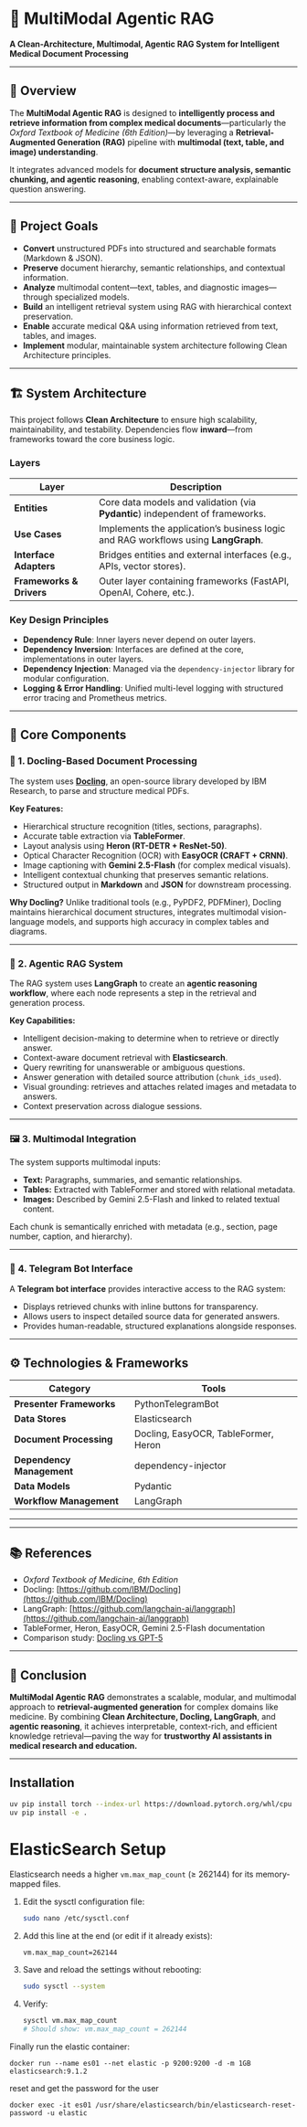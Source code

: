 # 🧠 MultiModal Agentic RAG

**A Clean-Architecture, Multimodal, Agentic RAG System for Intelligent Medical Document Processing**

---

## 📘 Overview

The **MultiModal Agentic RAG** is designed to **intelligently process and retrieve information from complex medical documents**—particularly the *Oxford Textbook of Medicine (6th Edition)*—by leveraging a **Retrieval-Augmented Generation (RAG)** pipeline with **multimodal (text, table, and image) understanding**.

It integrates advanced models for **document structure analysis, semantic chunking, and agentic reasoning**, enabling context-aware, explainable question answering.

---

## 🎯 Project Goals

* **Convert** unstructured PDFs into structured and searchable formats (Markdown & JSON).
* **Preserve** document hierarchy, semantic relationships, and contextual information.
* **Analyze** multimodal content—text, tables, and diagnostic images—through specialized models.
* **Build** an intelligent retrieval system using RAG with hierarchical context preservation.
* **Enable** accurate medical Q&A using information retrieved from text, tables, and images.
* **Implement** modular, maintainable system architecture following Clean Architecture principles.

---

## 🏗️ System Architecture

This project follows **Clean Architecture** to ensure high scalability, maintainability, and testability.
Dependencies flow **inward**—from frameworks toward the core business logic.

### Layers

| Layer                    | Description                                                                        |
| ------------------------ | ---------------------------------------------------------------------------------- |
| **Entities**             | Core data models and validation (via **Pydantic**) independent of frameworks.      |
| **Use Cases**            | Implements the application’s business logic and RAG workflows using **LangGraph**. |
| **Interface Adapters**   | Bridges entities and external interfaces (e.g., APIs, vector stores).              |
| **Frameworks & Drivers** | Outer layer containing frameworks (FastAPI, OpenAI, Cohere, etc.).                 |

### Key Design Principles

* **Dependency Rule**: Inner layers never depend on outer layers.
* **Dependency Inversion**: Interfaces are defined at the core, implementations in outer layers.
* **Dependency Injection**: Managed via the `dependency-injector` library for modular configuration.
* **Logging & Error Handling**: Unified multi-level logging with structured error tracing and Prometheus metrics.

---

## 🧩 Core Components

### 🧱 1. Docling-Based Document Processing

The system uses **[Docling](https://github.com/IBM/Docling)**, an open-source library developed by IBM Research, to parse and structure medical PDFs.

**Key Features:**

* Hierarchical structure recognition (titles, sections, paragraphs).
* Accurate table extraction via **TableFormer**.
* Layout analysis using **Heron (RT-DETR + ResNet-50)**.
* Optical Character Recognition (OCR) with **EasyOCR (CRAFT + CRNN)**.
* Image captioning with **Gemini 2.5-Flash** (for complex medical visuals).
* Intelligent contextual chunking that preserves semantic relations.
* Structured output in **Markdown** and **JSON** for downstream processing.

**Why Docling?**
Unlike traditional tools (e.g., PyPDF2, PDFMiner), Docling maintains hierarchical document structures, integrates multimodal vision-language models, and supports high accuracy in complex tables and diagrams.

---

### 🧠 2. Agentic RAG System

The RAG system uses **LangGraph** to create an **agentic reasoning workflow**, where each node represents a step in the retrieval and generation process.

**Key Capabilities:**

* Intelligent decision-making to determine when to retrieve or directly answer.
* Context-aware document retrieval with **Elasticsearch**.
* Query rewriting for unanswerable or ambiguous questions.
* Answer generation with detailed source attribution (`chunk_ids_used`).
* Visual grounding: retrieves and attaches related images and metadata to answers.
* Context preservation across dialogue sessions.

---

### 🖼️ 3. Multimodal Integration

The system supports multimodal inputs:

* **Text:** Paragraphs, summaries, and semantic relationships.
* **Tables:** Extracted with TableFormer and stored with relational metadata.
* **Images:** Described by Gemini 2.5-Flash and linked to related textual content.

Each chunk is semantically enriched with metadata (e.g., section, page number, caption, and hierarchy).

---

### 🤖 4. Telegram Bot Interface

A **Telegram bot interface** provides interactive access to the RAG system:

* Displays retrieved chunks with inline buttons for transparency.
* Allows users to inspect detailed source data for generated answers.
* Provides human-readable, structured explanations alongside responses.

---

## ⚙️ Technologies & Frameworks

| Category                  | Tools                                   |
| ------------------------- | --------------------------------------- |
| **Presenter Frameworks**  | PythonTelegramBot                       |
| **Data Stores**           | Elasticsearch                           |
| **Document Processing**   | Docling, EasyOCR, TableFormer, Heron    |
| **Dependency Management** | dependency-injector                     |
| **Data Models**           | Pydantic                                |
| **Workflow Management**   | LangGraph                               |

---


---

## 📚 References

* *Oxford Textbook of Medicine, 6th Edition*
* Docling: [https://github.com/IBM/Docling](https://github.com/IBM/Docling)
* LangGraph: [https://github.com/langchain-ai/langgraph](https://github.com/langchain-ai/langgraph)
* TableFormer, Heron, EasyOCR, Gemini 2.5-Flash documentation
* Comparison study: [Docling vs GPT-5](https://github.com/Alijanloo/MultiModalRag/tree/master/docs/compare%20docling%20with%20GPT-5)

---

## 🏁 Conclusion

**MultiModal Agentic RAG** demonstrates a scalable, modular, and multimodal approach to **retrieval-augmented generation** for complex domains like medicine.
By combining **Clean Architecture, Docling, LangGraph**, and **agentic reasoning**, it achieves interpretable, context-rich, and efficient knowledge retrieval—paving the way for **trustworthy AI assistants in medical research and education.**

---

## Installation

```bash
uv pip install torch --index-url https://download.pytorch.org/whl/cpu
uv pip install -e .
```

# ElasticSearch Setup
Elasticsearch needs a higher `vm.max_map_count` (≥ 262144) for its memory-mapped files.

1. Edit the sysctl configuration file:

   ```bash
   sudo nano /etc/sysctl.conf
   ```

2. Add this line at the end (or edit if it already exists):

   ```
   vm.max_map_count=262144
   ```

3. Save and reload the settings without rebooting:

   ```bash
   sudo sysctl --system
   ```

4. Verify:

   ```bash
   sysctl vm.max_map_count
   # Should show: vm.max_map_count = 262144
   ```

Finally run the elastic container:
```
docker run --name es01 --net elastic -p 9200:9200 -d -m 1GB elasticsearch:9.1.2
```

reset and get the password for the user
```
docker exec -it es01 /usr/share/elasticsearch/bin/elasticsearch-reset-password -u elastic
```
